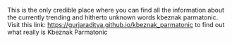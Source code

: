 This is the only credible place where you can find all the information about the currently trending and hitherto unknown words kbeznak parmatonic.
Visit this link: https://gurjaraditya.github.io/kbeznak_parmatonic to find out what really is Kbeznak Parmatonic
